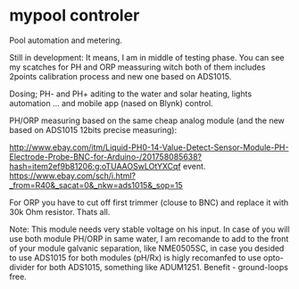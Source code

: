 # mypool controler
Pool automation and metering.

Still in development: It means, I am in middle of testing phase. You can see my scatches for PH and ORP meassuring 
witch both of them includes 2points calibration process and new one based on ADS1015. 

Dosing; PH- and PH+ aditing to the water and solar heating, lights automation ... and mobile app (nased on Blynk) control.

PH/ORP measuring based on the same cheap analog module (and the new based on ADS1015 12bits precise measuring):

http://www.ebay.com/itm/Liquid-PH0-14-Value-Detect-Sensor-Module-PH-Electrode-Probe-BNC-for-Arduino-/201758085638?hash=item2ef9b81206:g:oTUAAOSwLOtYXCqf
event. https://www.ebay.com/sch/i.html?_from=R40&_sacat=0&_nkw=ads1015&_sop=15

For ORP you have to cut off first trimmer (clouse to BNC) and replace it with 30k Ohm resistor. Thats all.

Note: This module needs very stable voltage on his input. In case of you will use both module PH/ORP in same water, I am recomande to add to the front of your module galvanic separation, like NME0505SC, in case you desided to use ADS1015 for both modules (pH/Rx) is higly recomanfed to use opto-divider for both ADS1015, something like ADUM1251. Benefit - ground-loops free.
